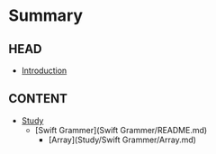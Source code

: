 # Summary

## HEAD
* [Introduction](README.md)

## CONTENT
* [Study](Study/README.md)
  * [Swift Grammer](Swift Grammer/README.md)
    * [Array](Study/Swift Grammer/Array.md)